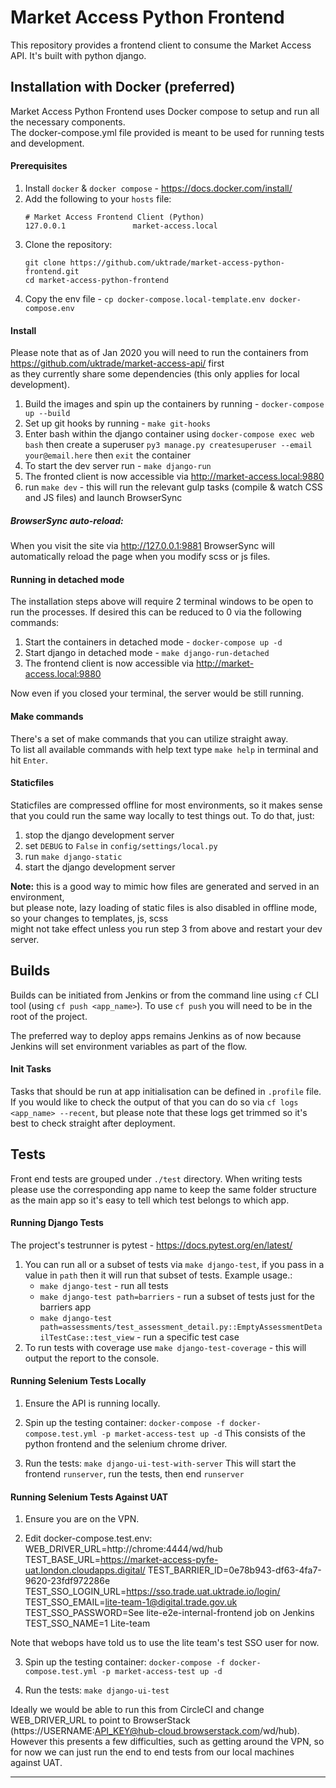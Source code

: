 # Market Access Python Frontend

This repository provides a frontend client to consume the Market Access API.
It's built with python django. 

## Installation with Docker (preferred)

Market Access Python Frontend uses Docker compose to setup and run all the necessary components. \
The docker-compose.yml file provided is meant to be used for running tests and development.

#### Prerequisites
1. Install `docker` & `docker compose` - https://docs.docker.com/install/
2. Add the following to your `hosts` file:
    ```
    # Market Access Frontend Client (Python)
    127.0.0.1               market-access.local
    ```
3. Clone the repository:
    ```shell
    git clone https://github.com/uktrade/market-access-python-frontend.git
    cd market-access-python-frontend
    ```
4. Copy the env file - `cp docker-compose.local-template.env docker-compose.env`

#### Install
Please note that as of Jan 2020 you will need to run the containers from https://github.com/uktrade/market-access-api/ first \
as they currently share some dependencies (this only applies for local development).  
1. Build the images and spin up the containers by running - `docker-compose up --build`
2. Set up git hooks by running - `make git-hooks`
3. Enter bash within the django container using `docker-compose exec web bash`
then create a superuser `py3 manage.py createsuperuser --email your@email.here` then `exit` the container
4. To start the dev server run - `make django-run`
5. The fronted client is now accessible via http://market-access.local:9880
6. run `make dev` - this will run the relevant gulp tasks (compile & watch CSS and JS files) and launch BrowserSync

##### BrowserSync auto-reload:
When you visit the site via http://127.0.0.1:9881 BrowserSync will automatically reload the page when you modify scss or js files. 


#### Running in detached mode
The installation steps above will require 2 terminal windows to be open to run the processes.
If desired this can be reduced to 0 via the following commands:
1. Start the containers in detached mode - `docker-compose up -d`
2. Start django in detached mode - `make django-run-detached`
3. The frontend client is now accessible via http://market-access.local:9880

Now even if you closed your terminal, the server would be still running.

#### Make commands
There's a set of make commands that you can utilize straight away. \
To list all available commands with help text type `make help` in terminal and hit `Enter`.


#### Staticfiles
Staticfiles are compressed offline for most environments, so it makes sense that you could run the same way locally to test things out. 
To do that, just: 
1. stop the django development server 
2. set `DEBUG` to `False` in `config/settings/local.py`
3. run `make django-static`
4. start the django development server

**Note:** this is a good way to mimic how files are generated and served in an environment, \
but please note, lazy loading of static files is also disabled in offline mode, so your changes to templates, js, scss \
might not take effect unless you run step 3 from above and restart your dev server.


## Builds
Builds can be initiated from Jenkins or from the command line using `cf` CLI tool (using `cf push <app_name>`).
To use `cf push` you will need to be in the root of the project.

The preferred way to deploy apps remains Jenkins as of now because Jenkins will set environment variables as part of the flow. 

#### Init Tasks
Tasks that should be run at app initialisation can be defined in `.profile` file.
If you would like to check the output of that you can do so via `cf logs <app_name> --recent`, but 
please note that these logs get trimmed so it's best to check straight after deployment. 


## Tests
Front end tests are grouped under `./test` directory. When writing tests please use the corresponding app name to keep the same folder structure as the main app so it's easy to tell which test belongs to which app.

#### Running Django Tests
The project's testrunner is pytest - https://docs.pytest.org/en/latest/
1. You can run all or a subset of tests via `make django-test`, if you pass in a value in `path` then it will run that subset of tests.
Example usage.:
	- `make django-test` - run all tests
	- `make django-test path=barriers` - run a subset of tests just for the barriers app
	- `make django-test path=assessments/test_assessment_detail.py::EmptyAssessmentDetailTestCase::test_view` - run a specific test case
2. To run tests with coverage use `make django-test-coverage` - this will output the report to the console.

#### Running Selenium Tests Locally
1. Ensure the API is running locally.

2. Spin up the testing container:
`docker-compose -f docker-compose.test.yml -p market-access-test up -d`
This consists of the python frontend and the selenium chrome driver.

3. Run the tests:
`make django-ui-test-with-server`
This will start the frontend `runserver`, run the tests, then end `runserver`

#### Running Selenium Tests Against UAT
1. Ensure you are on the VPN.

2. Edit docker-compose.test.env:
WEB_DRIVER_URL=http://chrome:4444/wd/hub
TEST_BASE_URL=https://market-access-pyfe-uat.london.cloudapps.digital/
TEST_BARRIER_ID=0e78b943-df63-4fa7-9620-23fdf972286e
TEST_SSO_LOGIN_URL=https://sso.trade.uat.uktrade.io/login/
TEST_SSO_EMAIL=lite-team-1@digital.trade.gov.uk
TEST_SSO_PASSWORD=See lite-e2e-internal-frontend job on Jenkins
TEST_SSO_NAME=1 Lite-team

Note that webops have told us to use the lite team's test SSO user for now.

3. Spin up the testing container:
`docker-compose -f docker-compose.test.yml -p market-access-test up -d`

4. Run the tests:
`make django-ui-test`

Ideally we would be able to run this from CircleCI and change WEB_DRIVER_URL to point to BrowserStack (https://USERNAME:API_KEY@hub-cloud.browserstack.com/wd/hub). However this presents a few difficulties, such as getting around the VPN, so for now we can just run the end to end tests from our local machines against UAT.

-----
